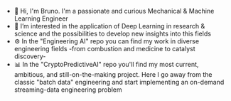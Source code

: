 -  👋 Hi, I'm Bruno. I'm a passionate and curious Mechanical & Machine Learning Engineer  
-  👀 I’m interested in the application of Deep Learning in research & science and the possibilities to develop new insights into this fields
-  ⚙️ In the "Engineering AI" repo you can find my work in diverse engineering fields -from combustion and medicine to catalyst discovery-
-  📊 In the "CryptoPredictiveAI" repo you'll find my most current, ambitious, and still-on-the-making project. Here I go away from the classic "batch data" engineering and start implementing an on-demand streaming-data engineering problem
